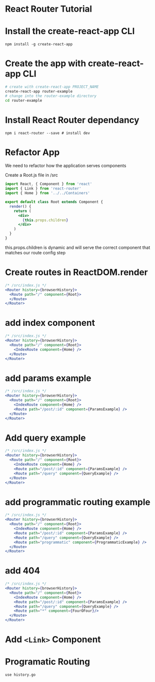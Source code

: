 # React Router Tutorial

# Install the create-react-app CLI
```
npm install -g create-react-app
```

# Create the app with create-react-app CLI
```bash
# create with create-react-app PROJECT_NAME
create-react-app router-example
# change into the router-example directory
cd router-example

```

# Install React Router dependancy
```
npm i react-router --save # install dev
```

# Refactor App

We need to refactor how the application serves components

Create a Root.js file in /src

```jsx
import React, { Component } from 'react'
import { Link } from 'react-router'
import { Home } from '../../Containers'

export default class Root extends Component {
  render() {
    return (
      <div>
        {this.props.children}
      </div>
    )
  }
}
```

this.props.children is dynamic and will serve the correct component that matches our route config step

# Create routes in ReactDOM.render

```jsx
/* /src/index.js */
<Router history={browserHistory}>
  <Route path="/" component={Root}>
  </Route>
</Router>
```

# add index component
```jsx
/* /src/index.js */
<Router history={browserHistory}>
  <Route path="/" component={Root}>
    <IndexRoute component={Home} />
  </Route>
</Router>
```

# add params example
```jsx
/* /src/index.js */
<Router history={browserHistory}>
  <Route path="/" component={Root}>
    <IndexRoute component={Home} />
    <Route path="/post/:id" component={ParamsExample} />
  </Route>
</Router>
```

# Add query example
```jsx
/* /src/index.js */
<Router history={browserHistory}>
  <Route path="/" component={Root}>
    <IndexRoute component={Home} />
    <Route path="/post/:id" component={ParamsExample} />
    <Route path="/query" component={QueryExample} />
  </Route>
</Router>
```

# add programmatic routing example
```jsx
/* /src/index.js */
<Router history={browserHistory}>
  <Route path="/" component={Root}>
    <IndexRoute component={Home} />
    <Route path="/post/:id" component={ParamsExample} />
    <Route path="/query" component={QueryExample} />
    <Route path="programmatic" component={ProgrammaticExample} />
  </Route>
</Router>
```

# add 404
```jsx
/* /src/index.js */
<Router history={browserHistory}>
  <Route path="/" component={Root}>
    <IndexRoute component={Home} />
    <Route path="/post/:id" component={ParamsExample} />
    <Route path="/query" component={QueryExample} />
    <Route path="*" component={FourOFour}/>
  </Route>
</Router>
```

# Add `<Link>` Component

# Programatic Routing

```
use history.go
```
